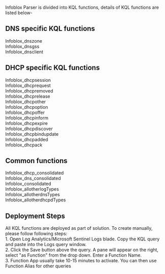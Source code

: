 Infoblox Parser is divided into KQL functions, details of KQL functions are listed below-
<h2>DNS specific KQL functions</h2>
Infoblox_dnszone</br>
Infoblox_dnsgss</br>
Infoblox_dnsclient</br>

<h2>DHCP specific KQL functions</h2>
Infoblox_dhcpsession</br>
Infoblox_dhcprequest</br>
Infoblox_dhcpremoved</br>
Infoblox_dhcprelease</br>
Infoblox_dhcpother</br>
Infoblox_dhcpoption</br>
Infoblox_dhcpoffer</br>
Infoblox_dhcpinform</br>
Infoblox_dhcpexpire</br>
Infoblox_dhcpdiscover</br>
Infoblox_dhcpbindupdate</br>
Infoblox_dhcpadded</br>
Infoblox_dhcpack</br>

<h2>Common functions</h2>
Infoblox_dhcp_consolidated</br>
Infoblox_dns_consolidated</br>
Infoblox_consolidated</br>
Infoblox_allotherlogTypes</br>
Infoblox_allotherdnsTypes</br>
Infoblox_allotherdhcpdTypes</br>

<h2> Deployment Steps</h2>
All KQL functions are deployed as part of solution. To create manually, please follow following steps:</br>
1. Open Log Analytics/Microsoft Sentinel Logs blade. Copy the KQL query and paste into the Logs query window. </br>
2. Click the Save button above the query. A pane will appear on the right, select "as Function" from the drop down. Enter a Function Name.</br>
3. Function App usually take 10-15 minutes to activate. You can then use Function Alias for other queries</br>
